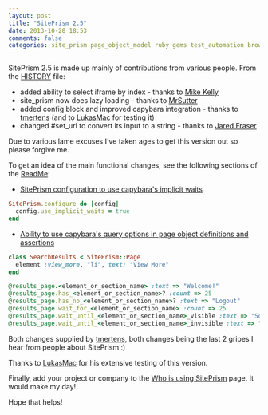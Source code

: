 ```yaml
---
layout: post
title: "SitePrism 2.5"
date: 2013-10-28 18:53
comments: false
categories: site_prism page_object_model ruby gems test_automation browser_testing
---
```


SitePrism 2.5 is made up mainly of contributions from various people. From the [HISTORY](https://github.com/natritmeyer/site_prism/blob/master/HISTORY) file:

* added ability to select iframe by index - thanks to [Mike Kelly](https://github.com/mikekelly)
* site_prism now does lazy loading - thanks to [MrSutter](https://github.com/mrsutter)
* added config block and improved capybara integration - thanks to [tmertens](https://github.com/tmertens) (and to [LukasMac](https://github.com/LukasMac) for testing it)
* changed #set_url to convert its input to a string - thanks to [Jared Fraser](https://github.com/modsognir)

Due to various lame excuses I've taken ages to get this version out so please forgive me.

To get an idea of the main functional changes, see the following sections of the [ReadMe](https://github.com/natritmeyer/site_prism/blob/master/README.md):

* [SitePrism configuration to use capybara's implicit waits](https://github.com/natritmeyer/site_prism#siteprism-configuration)
```ruby
SitePrism.configure do |config|
  config.use_implicit_waits = true
end
```
* [Ability to use capybara's query options in page object definitions and assertions](https://github.com/natritmeyer/site_prism#using-capybara-query-options)
```ruby
class SearchResults < SitePrism::Page
  element :view_more, "li", text: "View More"
end

@results_page.<element_or_section_name> :text => "Welcome!"
@results_page.has_<element_or_section_name>? :count => 25
@results_page.has_no_<element_or_section_name>? :text => "Logout"
@results_page.wait_for_<element_or_section_name> :count => 25
@results_page.wait_until_<element_or_section_name>_visible :text => "Some ajaxy text appears!"
@results_page.wait_until_<element_or_section_name>_invisible :text => "Some ajaxy text disappears!"
```

Both changes supplied by [tmertens](https://github.com/tmertens), both changes being the last 2 gripes I hear from people about SitePrism :)

Thanks to [LukasMac](https://github.com/LukasMac) for his extensive testing of this version.

Finally, add your project or company to the [Who is using SitePrism](https://github.com/natritmeyer/site_prism/wiki/Who-is-using-SitePrism) page. It would make my day!

Hope that helps!

